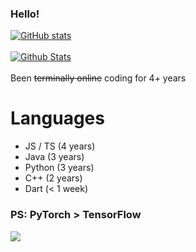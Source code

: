 ### Hello!
[![GitHub stats](https://github-readme-stats-5w5otha6c-notfish232.vercel.app/api?username=NotFish232&theme=onedark)](https://github.com/anuraghazra/github-readme-stats)
\
\
[![Github Stats](https://github-readme-stats-5w5otha6c-notfish232.vercel.app/api/top-langs?username=NotFish232&langs_count=6&hide=jupyter%20notebook&theme=onedark&layout=compact)](https://github.com/anuraghazra/github-readme-stats)
\
\
Been ~~terminally online~~ coding for 4+ years 
# Languages
* JS / TS (4 years)
* Java (3 years)
* Python (3 years)
* C++ (2 years)
* Dart (< 1 week)
### PS: PyTorch > TensorFlow 
![](https://komarev.com/ghpvc/?username=NotFish232)
